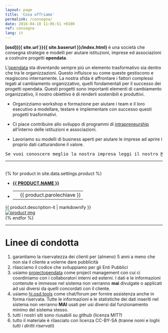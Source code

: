 ```yaml
---
layout: page
title: 'Cosa offriamo'
permalink: /consegna/
date: 2016-04-18 11:05:51 +0100
ref: consegna
lang: it
---
```


**[osd]({{ site.url }}{{ site.baserurl }}/index.html)** è una società che consegna strategie e modelli per aiutare istituzioni, imprese ed associazioni a costruire progetti **opendata**.

L’[opendata](http://opendatahandbook.org/) sta diventando sempre più un elemento trasformativo sia dentro che tra le organizzazioni. Questo influisce su come queste gestiscono e reagiscono internamente. La nostra sfida è affrontare i fattori complessi legati al cambiamento organizzativo, quelli fondamentali per il successo dei progetti opendata. Questi progetti sono importanti elementi di cambiamento organizzativo, il nostro obiettivo è di renderli sostenibili e produttivi.

- Organizziamo workshop e formazione per aiutare i team e il loro esecutivo a modellare, testare e implementare con successo questi progetti trasformativi.

- Ci piace contribuire allo sviluppo di programmi di [intrapreneurship](https://en.wikipedia.org/wiki/Intrapreneurship) all’interno delle istituzioni e associazioni.

- Lavoriamo su modelli di business aperti per aiutare le imprese ad aprire i proprio dati catturandone il valore.

<pre>Se vuoi conoscere meglio la nostra impresa leggi il nostro <a href="{{ site.url }}{{ site.baseurl }}manifesto[page.lang]">Manifesto</a></pre>

<hr>

<p id="prodotti"></p>
<br>
{% for product in site.data.settings.product %}
  <div class="product-col-wrapper">
    <div class="product-col product-col-1">
      <ul class="product-list">
        <li >
          <a href="{{ product.link-it }}" style="font-weight:700;text-transform:uppercase">{{ product.name }}</a>
        </li>
        <li>
          <table class="desc">
            <tr>
              <td>
                <a href="{{ product.link }}"><span class="fa-stack fa-lg">
                  <i class="fa fa-circle fa-stack-2x"></i>
                  <i class="{{ product.fa }} fa-stack-1x fa-inverse"></i>
                </span></a>
              </td>
              <td>{{ product.parolechiave }}</td>
            </tr>
          </table>
        </li>
      </ul>
    </div>
    <div class="product-col product-col-2">
      {{ product.description-it | markdownify }}
    </div>
    <div class="product-col product-col-3">
      <a href="{{ product.direct-link-it }}"><img class="product-photo" src="/assets/img/products/{{ product.folder }}/{{ product.img }}" alt="product img"></a>
    </div>
  </div>
{% endfor %}

<hr>

<h1 id="policies">Linee di condotta</h1>

1. garantiamo la riservatezza dei clienti per (almeno) 5 anni a meno che non sia il cliente a volerne dare pubblicità
2. rilasciamo il codice che sviluppiamo per gli Enti Pubblici
3. usiamo [projectopendata](http://www.projectopendata.com) come project management con cui ci coordiniamo con i collaboratori interni ed esterni. I dati e le informazioni contenute e immesse nel sistema non verranno **mai** divulgate o applicati ad usi diversi da quelli concordati con il cliente.
4. usiamo [hi.osd.tools](https://hi.osd.tools) come chat/forum per fornire assistenza anche in forma riservata. Tutte le informazioni e le statistiche dei dati inseriti nel sistema non verranno **MAI** usati per usi diversi dal funzionamento minimo del sistema stesso.
5. tutti i nostri siti sono riusabili su github (licenza MIT?)
6. tutto il materiale è rilasciato con licenza CC-BY-SA (tranne nomi e loghi _tutti i diritti riservati_)
